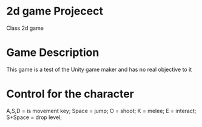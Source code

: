 # 2d game Projecect
 Class 2d game
# Game Description #
This game is a test of the Unity game maker and has no real objective to it
# Control for the character #
A,S,D = is movement key;
Space = jump;
O = shoot;
K = melee;
E = interact;
S+Space = drop level;

